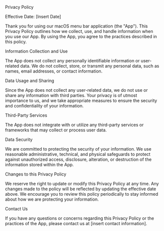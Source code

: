 Privacy Policy

Effective Date: [Insert Date]

Thank you for using our macOS menu bar application (the "App"). This Privacy Policy outlines how we collect, use, and handle information when you use our App. By using the App, you agree to the practices described in this policy.

Information Collection and Use

The App does not collect any personally identifiable information or user-related data. We do not collect, store, or transmit any personal data, such as names, email addresses, or contact information.

Data Usage and Sharing

Since the App does not collect any user-related data, we do not use or share any information with third parties. Your privacy is of utmost importance to us, and we take appropriate measures to ensure the security and confidentiality of your information.

Third-Party Services

The App does not integrate with or utilize any third-party services or frameworks that may collect or process user data.

Data Security

We are committed to protecting the security of your information. We use reasonable administrative, technical, and physical safeguards to protect against unauthorized access, disclosure, alteration, or destruction of the information stored within the App.

Changes to this Privacy Policy

We reserve the right to update or modify this Privacy Policy at any time. Any changes made to the policy will be reflected by updating the effective date above. We encourage you to review this policy periodically to stay informed about how we are protecting your information.

Contact Us

If you have any questions or concerns regarding this Privacy Policy or the practices of the App, please contact us at [insert contact information].
